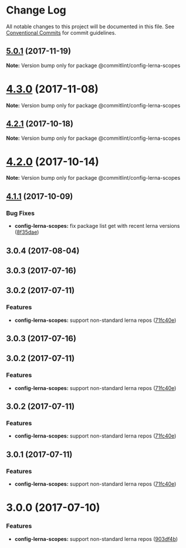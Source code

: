 # Change Log

All notable changes to this project will be documented in this file.
See [Conventional Commits](https://conventionalcommits.org) for commit guidelines.

<a name="5.0.1"></a>
## [5.0.1](https://github.com/marionebl/commitlint/compare/v5.0.0...v5.0.1) (2017-11-19)




**Note:** Version bump only for package @commitlint/config-lerna-scopes

<a name="4.3.0"></a>
# [4.3.0](https://github.com/marionebl/commitlint/compare/v4.2.2...v4.3.0) (2017-11-08)




**Note:** Version bump only for package @commitlint/config-lerna-scopes

<a name="4.2.1"></a>
## [4.2.1](https://github.com/marionebl/commitlint/compare/v4.2.0...v4.2.1) (2017-10-18)




**Note:** Version bump only for package @commitlint/config-lerna-scopes

<a name="4.2.0"></a>
# [4.2.0](https://github.com/marionebl/commitlint/compare/v4.1.1...v4.2.0) (2017-10-14)




**Note:** Version bump only for package @commitlint/config-lerna-scopes

<a name="4.1.1"></a>
## [4.1.1](https://github.com/marionebl/commitlint/compare/v4.1.0...v4.1.1) (2017-10-09)


### Bug Fixes

* **config-lerna-scopes:** fix package list get with recent lerna versions ([8f35dae](https://github.com/marionebl/commitlint/commit/8f35dae))




<a name="3.0.4"></a>
## 3.0.4 (2017-08-04)



<a name="3.0.3"></a>
## 3.0.3 (2017-07-16)



<a name="3.0.2"></a>
## 3.0.2 (2017-07-11)


### Features

* **config-lerna-scopes:** support non-standard lerna repos ([71fc40e](https://github.com/marionebl/commitlint/commit/71fc40e))




<a name="3.0.3"></a>
## 3.0.3 (2017-07-16)



<a name="3.0.2"></a>
## 3.0.2 (2017-07-11)


### Features

* **config-lerna-scopes:** support non-standard lerna repos ([71fc40e](https://github.com/marionebl/commitlint/commit/71fc40e))




<a name="3.0.2"></a>
## 3.0.2 (2017-07-11)


### Features

* **config-lerna-scopes:** support non-standard lerna repos ([71fc40e](https://github.com/marionebl/commitlint/commit/71fc40e))




<a name="3.0.1"></a>
## 3.0.1 (2017-07-11)


### Features

* **config-lerna-scopes:** support non-standard lerna repos ([71fc40e](https://github.com/marionebl/commitlint/commit/71fc40e))




<a name="3.0.0"></a>
# 3.0.0 (2017-07-10)


### Features

* **config-lerna-scopes:** support non-standard lerna repos ([903df4b](https://github.com/marionebl/commitlint/commit/903df4b))
